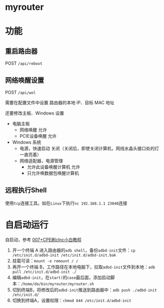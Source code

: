 # myrouter

# 功能

## 重启路由器

POST `/api/reboot`

## 网络唤醒设置

POST `/api/wol`

需要在配置文件中设置 路由器的本地 IP、目标 MAC 地址

还要修改主板、Windows 设置

* 电脑主板
    * 网络唤醒 允许
    * PCIE设备唤醒 允许
* Windows 系统
    * 电源，快速启动 关闭（关闭后，即使关闭计算机，网线水晶头接口处的灯一直亮着）
    * 网络适配器，电源管理
        * 允许此设备唤醒计算机 允许
        * 只允许唤数据包唤醒计算机

## 远程执行Shell

使用`tcp`连接工具。如在`Linux`下执行`nc 192.168.1.1 23040`连接

# 自启动运行

自启动，参考 [007+CPE刷clnc小白教程](https://yaohuo.me/bbs/book_view.aspx?sitei=1000&classid=203&id=1097747&vpage=&lpage=)

1. 开一个终端 A 进入路由器的`adb shell`，备份`adbd-init`文件：`cp /etc/init.d/adbd-init /etc/init.d/adbd-init.bak`
2. 挂载可读：`mount -o remount / /`
3. 再开一个终端 B，工作路径在本地电脑下，拉取`adbd-init`文件到本地：`adb pull /etc/init.d/adbd-init ./`
4. 编辑`adbd-init`，在`start)`的`case`最后面，添加启动脚本：`/home/do/bin/myrouter/myrouter.sh`
5. 切到终端B，将修改后的`adbd-init`推送到路由器中：`adb push ./adbd-init /etc/init.d/`
6. 切换到终端A，设置权限：`chmod 644 /etc/init.d/adbd-init`